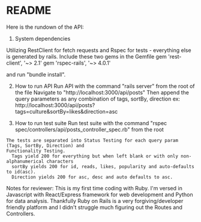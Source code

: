 # README

Here is the rundown of the API:

1. System dependencies

  Utilizing RestClient for fetch requests and Rspec for tests - everything else is generated by rails.
  Include these two gems in the Gemfile
  gem 'rest-client', '~> 2.1'
  gem 'rspec-rails', '~> 4.0.1'

  and run "bundle install".

2. How to run API
  Run API with the command "rails server" from the root of the file
    Navigate to "http://localhost:3000/api/posts"
    Then append the query parameters as any combination of tags, sortBy, direction
      ex: http://localhost:3000/api/posts?tags=culture&sortBy=likes&direction=asc


  3. How to run test suite
    Run test suite with the command "rspec spec/controllers/api/posts_controller_spec.rb" from the root

    The tests are separated into Status Testing for each query param (Tags, SortBy, Direction) and
    Functionality Testing.
      Tags yield 200 for everything but when left blank or with only non-alphanumerical characters
      sortBy yields 200 for id, reads, likes, popularity and auto-defaults to id(asc).
      Direction yields 200 for asc, desc and auto defaults to asc.




Notes for reviewer:
This is my first time coding with Ruby. I'm versed in Javascript with React/Express framework for web development and Python for data analysis. Thankfully Ruby on Rails is a very forgiving/developer friendly platform and I didn't struggle much figuring out the Routes and Controllers.





